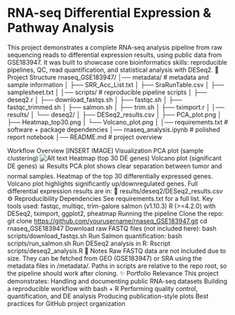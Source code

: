 # RNA-seq Differential Expression & Pathway Analysis
This project demonstrates a complete RNA-seq analysis pipeline from raw sequencing reads to differential expression results, using public data from GSE183947.
It was built to showcase core bioinformatics skills: reproducible pipelines, QC, read quantification, and statistical analysis with DESeq2.
📂 Project Structure
rnaseq_GSE183947/
│── metadata/               # metadata and sample information
│    ├── SRR_Acc_List.txt
│    ├── SraRunTable.csv
│    ├── samplesheet.txt
│
│── scripts/                # reproducible pipeline scripts
│    ├── deseq2.r
│    ├── download_fastqs.sh
│    ├── fastqc.sh
│    ├── fastqc_trimmed.sh
│    ├── salmon.sh
│    ├── trim.sh
│    ├── tximport.r
│
│── results/
│    └── deseq2/
│        ├── DESeq2_results.csv
│        ├── PCA_plot.png
│        ├── Heatmap_top30.png
│        └── Volcano_plot.png
│
│── requirements.txt        # software + package dependencies
│── rnaseq_analysis.ipynb   # polished report notebook
│── README.md               # project overview

Workflow Overview
[INSERT IMAGE]
Visualization
PCA plot (sample clustering) ![Alt text](results/PCA_plot.png)
Heatmap (top 30 DE genes)
Volcano plot (significant DE genes)
📊 Results
PCA plot shows clear separation between tumor and normal samples.
Heatmap of the top 30 differentially expressed genes.
Volcano plot highlights significantly up/downregulated genes.
Full differential expression results are in:
📄 results/deseq2/DESeq2_results.csv
⚙️ Reproducibility
Dependencies
See requirements.txt for a full list.
Key tools used:
fastqc, multiqc, trim-galore
salmon (v1.10.3)
R (>=4.2.0) with DESeq2, tximport, ggplot2, pheatmap
Running the pipeline
Clone the repo:
git clone https://github.com/yourusername/rnaseq_GSE183947.git
cd rnaseq_GSE183947
Download raw FASTQ files (not included here):
bash scripts/download_fastqs.sh
Run Salmon quantification:
bash scripts/run_salmon.sh
Run DESeq2 analysis in R:
Rscript scripts/deseq2_analysis.R
📌 Notes
Raw FASTQ data are not included due to size. They can be fetched from GEO (GSE183947) or SRA using the metadata files in /metadata/.
Paths in scripts are relative to the repo root, so the pipeline should work after cloning.
✨ Portfolio Relevance
This project demonstrates:
Handling and documenting public RNA-seq datasets
Building a reproducible workflow with bash + R
Performing quality control, quantification, and DE analysis
Producing publication-style plots
Best practices for GitHub project organization
